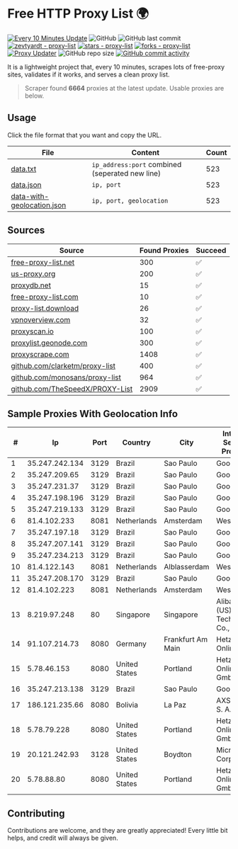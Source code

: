 
# Free HTTP Proxy List 🌍

[![Every 10 Minutes Update](https://github.com/mertguvencli/http-proxy-list/actions/workflows/main.yml/badge.svg?branch=main)](https://github.com/mertguvencli/http-proxy-list/actions/workflows/main.yml)
![GitHub](https://img.shields.io/github/license/mertguvencli/http-proxy-list)
![GitHub last commit](https://img.shields.io/github/last-commit/mertguvencli/http-proxy-list)
[![zevtyardt - proxy-list](https://img.shields.io/static/v1?label=zevtyardt&message=proxy-list&color=blue&logo=github)](https://github.com/zevtyardt/proxy-list "Go to GitHub repo")
[![stars - proxy-list](https://img.shields.io/github/stars/zevtyardt/proxy-list?style=social)](https://github.com/zevtyardt/proxy-list)
[![forks - proxy-list](https://img.shields.io/github/forks/zevtyardt/proxy-list?style=social)](https://github.com/zevtyardt/proxy-list)
[![Proxy Updater](https://github.com/zevtyardt/proxy-list/workflows/Proxy%20Updater/badge.svg)](https://github.com/zevtyardt/proxy-list/actions?query=workflow:"Proxy+Updater")
![GitHub repo size](https://img.shields.io/github/repo-size/zevtyardt/proxy-list)
[![GitHub commit activity](https://img.shields.io/github/commit-activity/m/zevtyardt/proxy-list?logo=commits)](https://github.com/zevtyardt/proxy-list/commits/main)

It is a lightweight project that, every 10 minutes, scrapes lots of free-proxy sites, validates if it works, and serves a clean proxy list.

> Scraper found **6664** proxies at the latest update. Usable proxies are below.

## Usage

Click the file format that you want and copy the URL.

|File|Content|Count|
|----|-------|-----|
|[data.txt](https://raw.githubusercontent.com/mertguvencli/http-proxy-list/main/proxy-list/data.txt)|`ip_address:port` combined (seperated new line)|523|
|[data.json](https://raw.githubusercontent.com/mertguvencli/http-proxy-list/main/proxy-list/data.json)|`ip, port`|523|
|[data-with-geolocation.json](https://raw.githubusercontent.com/mertguvencli/http-proxy-list/main/proxy-list/data-with-geolocation.json)|`ip, port, geolocation`|523|

## Sources

|Source|Found Proxies|Succeed|
|------|-------------|-------|
|[free-proxy-list.net](https://free-proxy-list.net)|300|✅|
|[us-proxy.org](https://www.us-proxy.org)|200|✅|
|[proxydb.net](http://proxydb.net)|15|✅|
|[free-proxy-list.com](https://free-proxy-list.com/?page=&port=&type%5B%5D=http&type%5B%5D=https&up_time=0&search=Search)|10|✅|
|[proxy-list.download](https://www.proxy-list.download/HTTP)|26|✅|
|[vpnoverview.com](https://vpnoverview.com/privacy/anonymous-browsing/free-proxy-servers)|32|✅|
|[proxyscan.io](https://www.proxyscan.io)|100|✅|
|[proxylist.geonode.com](https://proxylist.geonode.com/api/proxy-list?limit=300&page=1&sort_by=lastChecked&sort_type=desc&protocols=http,https)|300|✅|
|[proxyscrape.com](https://api.proxyscrape.com/v2/?request=displayproxies&protocol=http&timeout=10000&country=all&ssl=all&anonymity=all)|1408|✅|
|[github.com/clarketm/proxy-list](https://raw.githubusercontent.com/clarketm/proxy-list/master/proxy-list-raw.txt)|400|✅|
|[github.com/monosans/proxy-list](https://raw.githubusercontent.com/monosans/proxy-list/main/proxies/http.txt)|964|✅|
|[github.com/TheSpeedX/PROXY-List](https://raw.githubusercontent.com/TheSpeedX/PROXY-List/master/http.txt)|2909|✅|


## Sample Proxies With Geolocation Info

|#|Ip|Port|Country|City|Internet Service Provider|
|-|--|----|-------|----|-------------------------|
|1|35.247.242.134|3129|Brazil|Sao Paulo|Google LLC|
|2|35.247.209.65|3129|Brazil|Sao Paulo|Google LLC|
|3|35.247.231.37|3129|Brazil|Sao Paulo|Google LLC|
|4|35.247.198.196|3129|Brazil|Sao Paulo|Google LLC|
|5|35.247.219.133|3129|Brazil|Sao Paulo|Google LLC|
|6|81.4.102.233|8081|Netherlands|Amsterdam|WeservIT|
|7|35.247.197.18|3129|Brazil|Sao Paulo|Google LLC|
|8|35.247.207.141|3129|Brazil|Sao Paulo|Google LLC|
|9|35.247.234.213|3129|Brazil|Sao Paulo|Google LLC|
|10|81.4.122.143|8081|Netherlands|Alblasserdam|WeservIT|
|11|35.247.208.170|3129|Brazil|Sao Paulo|Google LLC|
|12|81.4.102.223|8081|Netherlands|Amsterdam|WeservIT|
|13|8.219.97.248|80|Singapore|Singapore|Alibaba (US) Technology Co., Ltd.|
|14|91.107.214.73|8080|Germany|Frankfurt Am Main|Hetzner Online AG|
|15|5.78.46.153|8080|United States|Portland|Hetzner Online GmbH|
|16|35.247.213.138|3129|Brazil|Sao Paulo|Google LLC|
|17|186.121.235.66|8080|Bolivia|La Paz|AXS Bolivia S. A.|
|18|5.78.79.228|8080|United States|Portland|Hetzner Online GmbH|
|19|20.121.242.93|3128|United States|Boydton|Microsoft Corporation|
|20|5.78.88.80|8080|United States|Portland|Hetzner Online GmbH|



## Contributing

Contributions are welcome, and they are greatly appreciated! Every
little bit helps, and credit will always be given.

